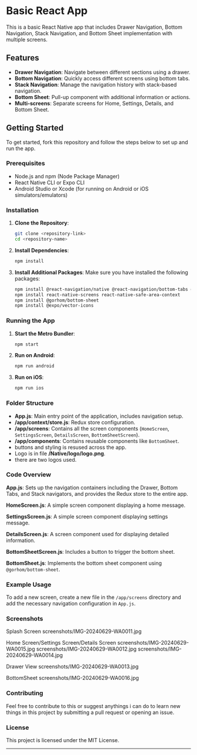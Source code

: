 # Basic React App

This is a basic React Native app that includes Drawer Navigation, Bottom Navigation, Stack Navigation, and Bottom Sheet implementation with multiple screens.

## Features

- **Drawer Navigation**: Navigate between different sections using a drawer.
- **Bottom Navigation**: Quickly access different screens using bottom tabs.
- **Stack Navigation**: Manage the navigation history with stack-based navigation.
- **Bottom Sheet**: Pull-up component with additional information or actions.
- **Multi-screens**: Separate screens for Home, Settings, Details, and Bottom Sheet.

## Getting Started

To get started, fork this repository and follow the steps below to set up and run the app.

### Prerequisites

- Node.js and npm (Node Package Manager)
- React Native CLI or Expo CLI
- Android Studio or Xcode (for running on Android or iOS simulators/emulators)

### Installation

1. **Clone the Repository**:
   ```sh
   git clone <repository-link>
   cd <repository-name>
   ```

2. **Install Dependencies**:
   ```sh
   npm install
   ```

3. **Install Additional Packages**:
   Make sure you have installed the following packages:
   ```sh
   npm install @react-navigation/native @react-navigation/bottom-tabs @react-navigation/stack @react-navigation/drawer
   npm install react-native-screens react-native-safe-area-context
   npm install @gorhom/bottom-sheet
   npm install @expo/vector-icons
   ```

### Running the App

1. **Start the Metro Bundler**:
   ```sh
   npm start
   ```

2. **Run on Android**:
   ```sh
   npm run android
   ```

3. **Run on iOS**:
   ```sh
   npm run ios
   ```

### Folder Structure

- **App.js**: Main entry point of the application, includes navigation setup.
- **/app/context/store.js**: Redux store configuration.
- **/app/screens**: Contains all the screen components (`HomeScreen`, `SettingsScreen`, `DetailsScreen`, `BottomSheetScreen`).
- **/app/components**: Contains reusable components like `BottomSheet`.
- buttons and styling is resused across the app.
- Logo is in file **/Native/logo/logo.png**.
- there are two logos used.

### Code Overview

**App.js**:
Sets up the navigation containers including the Drawer, Bottom Tabs, and Stack navigators, and provides the Redux store to the entire app.

**HomeScreen.js**:
A simple screen component displaying a home message.

**SettingsScreen.js**:
A simple screen component displaying settings message.

**DetailsScreen.js**:
A screen component used for displaying detailed information.

**BottomSheetScreen.js**:
Includes a button to trigger the bottom sheet.

**BottomSheet.js**:
Implements the bottom sheet component using `@gorhom/bottom-sheet`.

### Example Usage

To add a new screen, create a new file in the `/app/screens` directory and add the necessary navigation configuration in `App.js`.



### Screenshots
Splash Screen
screenshots/IMG-20240629-WA0011.jpg 

Home Screen/Settings Screen/Details Screen
screenshots/IMG-20240629-WA0015.jpg
screenshots/IMG-20240629-WA0012.jpg
screenshots/IMG-20240629-WA0014.jpg

Drawer View
screenshots/IMG-20240629-WA0013.jpg

BottomSheet
screenshots/IMG-20240629-WA0016.jpg


### Contributing

Feel free to contribute to this or suggest anythings i can do to learn new things in this project by submitting a pull request or opening an issue.

### License

This project is licensed under the MIT License.

---